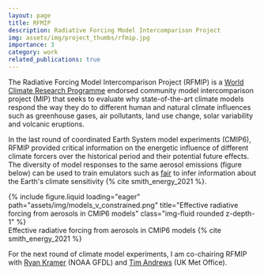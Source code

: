```yaml
---
layout: page
title: RFMIP
description: Radiative Forcing Model Intercomparison Project
img: assets/img/project_thumbs/rfmip.jpg
importance: 3
category: work
related_publications: true
---
```


The Radiative Forcing Model Intercomparison Project (RFMIP) is a [World Climate Research Programme](https://wcrp-cmip.org/cmip7) endorsed community model intercomparison project (MIP) that seeks to evaluate why state-of-the-art climate models respond the way they do to different human and natural climate influences such as greenhouse gases, air pollutants, land use change, solar variability and volcanic eruptions.

In the last round of coordinated Earth System model experiments (CMIP6), RFMIP provided critical information on the energetic influence of different climate forcers over the historical period and their potential future effects. The diversity of model responses to the same aerosol emissions (figure below) can be used to train emulators such as [fair](../fair) to infer information about the Earth's climate sensitivity {% cite smith_energy_2021 %}.

<div class="row">
    <div class="col-sm mt-3 mt-md-0">
        {% include figure.liquid loading="eager" path="assets/img/models_v_constrained.png" title="Effective radiative forcing from aerosols in CMIP6 models" class="img-fluid rounded z-depth-1" %}
    </div>
</div>
<div class="caption">
    Effective radiative forcing from aerosols in CMIP6 models {% cite smith_energy_2021 %}
</div>

For the next round of climate model experiments, I am co-chairing RFMIP with [Ryan Kramer](https://www.gfdl.noaa.gov/ryan-kramer-homepage/) (NOAA GFDL) and [Tim Andrews](https://www.metoffice.gov.uk/research/people/tim-andrews) (UK Met Office).